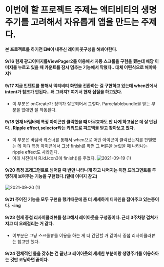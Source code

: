 # 이번에 할 프로젝트 주제는 액티비티의 생명주기를 고려해서 자유롭게 앱을 만드는 주제다.
#### 본 프로젝트를 하기전 EM이 내주신 레이아웃구성을 해봐야한다.
#### 9/16 현재 광고이미지를ViewPager2를 이용해서 자동 스크롤을 구현을 했는데 해당 이미지를 누르고 있을 때 카운트를 잠시 멈추는 기능에서 막혔다.. 대체 어떤식으로 해야하지? 
#### 9/17 지금 인텐트를 통해서 액티비티 화면을 전환하는 걸 구현하고 있는데 when안에서 intent가 참조가 안된다.. 왜 그러지? 여기서 현재 삽질을 하고있다.
- 이 부분은 onCreate가 정의가 잘못되어서 그렇다. Parcelablebundle을 받는 부분을 없애면 잘 작동된다.
#### 9/18 현재 바텀바에 특정 아이콘만 클릭했을 때 아무효과도 안 나게 하고싶은 데 잘 안된다.. Ripple effect,selector라는 키워드로 피드백을 받고 찾아보고 있다.
- 이 부분은 바텀바 리스너를 통해서 when으로 어떤 아이콘이 클릭됬는지를 판별했는 데 이떄 특정 아이콘에서 그냥 finish를 하면 그 버튼을 눌렀을 때 나타나는 ripple effect도 사라진다.
- 아래 사진에서 R.id.icon3에 finish()를 주었다.
![2021-09-19 (1)](https://user-images.githubusercontent.com/76093968/133894879-add648c1-272f-4638-a87a-bf5099daebbf.png)
#### 9/20 특정 프레그먼트로 넘어갈 때 반만 나타나게 하고 나머지는 이전 프레그먼트를 투명하게 보여주는 기능을 구현했다.(밑에 이미지 참고)

![2021-09-20 (1)](https://user-images.githubusercontent.com/76093968/134017683-bd73652d-d916-4a02-b992-671d8834dd7f.png)
#### 9/21 주어진 기능을 모두 구현을 했기때문에 좀 더 세세하게 디자인을 잡아주고 있는중이다. ~ing
#### 9/23 현재 중첩 리사이클러뷰를 참고해서 레이아웃을 구성중이다. 근데 3주차랑 겹쳐가지고 더 오래걸리는 거 같다.
- 이부분은 그냥 스크롤뷰를 이용을 하는 게 더 간단할 거 같아서 중첨 리사이클러뷰는 참고만 했다.
#### 9/24 전체적인 틀을 갖추는 건 끝났고 레이아웃의 세세한 부분이랑 생명주기를 이용하아는 것만 코딩하면 끝이다. 
